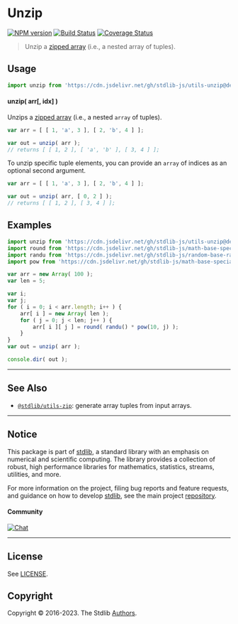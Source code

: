 <!--

@license Apache-2.0

Copyright (c) 2018 The Stdlib Authors.

Licensed under the Apache License, Version 2.0 (the "License");
you may not use this file except in compliance with the License.
You may obtain a copy of the License at

   http://www.apache.org/licenses/LICENSE-2.0

Unless required by applicable law or agreed to in writing, software
distributed under the License is distributed on an "AS IS" BASIS,
WITHOUT WARRANTIES OR CONDITIONS OF ANY KIND, either express or implied.
See the License for the specific language governing permissions and
limitations under the License.

-->

# Unzip

[![NPM version][npm-image]][npm-url] [![Build Status][test-image]][test-url] [![Coverage Status][coverage-image]][coverage-url] <!-- [![dependencies][dependencies-image]][dependencies-url] -->

> Unzip a [zipped array][@stdlib/utils/zip] (i.e., a nested array of tuples).

<section class="intro">

</section>

<!-- /.intro -->



<section class="usage">

## Usage

```javascript
import unzip from 'https://cdn.jsdelivr.net/gh/stdlib-js/utils-unzip@deno/mod.js';
```

#### unzip( arr\[, idx] )

Unzips a [zipped array][@stdlib/utils/zip] (i.e., a nested `array` of tuples).

```javascript
var arr = [ [ 1, 'a', 3 ], [ 2, 'b', 4 ] ];

var out = unzip( arr );
// returns [ [ 1, 2 ], [ 'a', 'b' ], [ 3, 4 ] ];
```

To unzip specific tuple elements, you can provide an `array` of indices as an optional second argument.

```javascript
var arr = [ [ 1, 'a', 3 ], [ 2, 'b', 4 ] ];

var out = unzip( arr, [ 0, 2 ] );
// returns [ [ 1, 2 ], [ 3, 4 ] ];
```

</section>

<!-- /.usage -->

<section class="examples">

## Examples

<!-- eslint no-undef: "error" -->

```javascript
import unzip from 'https://cdn.jsdelivr.net/gh/stdlib-js/utils-unzip@deno/mod.js';
import round from 'https://cdn.jsdelivr.net/gh/stdlib-js/math-base-special-round@deno/mod.js';
import randu from 'https://cdn.jsdelivr.net/gh/stdlib-js/random-base-randu@deno/mod.js';
import pow from 'https://cdn.jsdelivr.net/gh/stdlib-js/math-base-special-pow@deno/mod.js';

var arr = new Array( 100 );
var len = 5;

var i;
var j;
for ( i = 0; i < arr.length; i++ ) {
    arr[ i ] = new Array( len );
    for ( j = 0; j < len; j++ ) {
        arr[ i ][ j ] = round( randu() * pow(10, j) );
    }
}
var out = unzip( arr );

console.dir( out );
```

</section>

<!-- /.examples -->

<!-- Section for related `stdlib` packages. Do not manually edit this section, as it is automatically populated. -->

<section class="related">

* * *

## See Also

-   <span class="package-name">[`@stdlib/utils-zip`][@stdlib/utils/zip]</span><span class="delimiter">: </span><span class="description">generate array tuples from input arrays.</span>

</section>

<!-- /.related -->

<!-- Section for all links. Make sure to keep an empty line after the `section` element and another before the `/section` close. -->


<section class="main-repo" >

* * *

## Notice

This package is part of [stdlib][stdlib], a standard library with an emphasis on numerical and scientific computing. The library provides a collection of robust, high performance libraries for mathematics, statistics, streams, utilities, and more.

For more information on the project, filing bug reports and feature requests, and guidance on how to develop [stdlib][stdlib], see the main project [repository][stdlib].

#### Community

[![Chat][chat-image]][chat-url]

---

## License

See [LICENSE][stdlib-license].


## Copyright

Copyright &copy; 2016-2023. The Stdlib [Authors][stdlib-authors].

</section>

<!-- /.stdlib -->

<!-- Section for all links. Make sure to keep an empty line after the `section` element and another before the `/section` close. -->

<section class="links">

[npm-image]: http://img.shields.io/npm/v/@stdlib/utils-unzip.svg
[npm-url]: https://npmjs.org/package/@stdlib/utils-unzip

[test-image]: https://github.com/stdlib-js/utils-unzip/actions/workflows/test.yml/badge.svg?branch=main
[test-url]: https://github.com/stdlib-js/utils-unzip/actions/workflows/test.yml?query=branch:main

[coverage-image]: https://img.shields.io/codecov/c/github/stdlib-js/utils-unzip/main.svg
[coverage-url]: https://codecov.io/github/stdlib-js/utils-unzip?branch=main

<!--

[dependencies-image]: https://img.shields.io/david/stdlib-js/utils-unzip.svg
[dependencies-url]: https://david-dm.org/stdlib-js/utils-unzip/main

-->

[chat-image]: https://img.shields.io/gitter/room/stdlib-js/stdlib.svg
[chat-url]: https://app.gitter.im/#/room/#stdlib-js_stdlib:gitter.im

[stdlib]: https://github.com/stdlib-js/stdlib

[stdlib-authors]: https://github.com/stdlib-js/stdlib/graphs/contributors

[umd]: https://github.com/umdjs/umd
[es-module]: https://developer.mozilla.org/en-US/docs/Web/JavaScript/Guide/Modules

[deno-url]: https://github.com/stdlib-js/utils-unzip/tree/deno
[umd-url]: https://github.com/stdlib-js/utils-unzip/tree/umd
[esm-url]: https://github.com/stdlib-js/utils-unzip/tree/esm
[branches-url]: https://github.com/stdlib-js/utils-unzip/blob/main/branches.md

[stdlib-license]: https://raw.githubusercontent.com/stdlib-js/utils-unzip/main/LICENSE

<!-- <related-links> -->

[@stdlib/utils/zip]: https://github.com/stdlib-js/utils-zip/tree/deno

<!-- </related-links> -->

</section>

<!-- /.links -->
